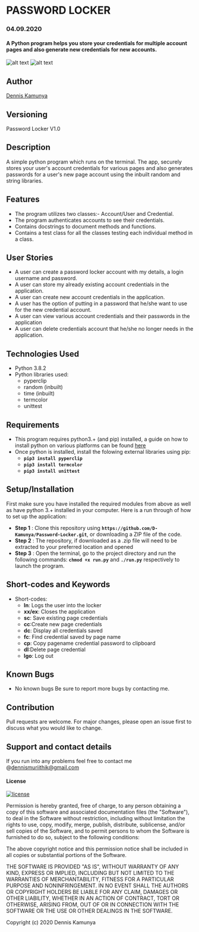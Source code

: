 # PASSWORD LOCKER
### 04.09.2020
####  A Python program helps you store your credentials for multiple account pages and also generate new credentials for new accounts.
![alt text](images/app1.jpg)
![alt text](images/app2.jpg)

## Author
[Dennis Kamunya](https://github.com/D-Kamunya)

## Versioning
Password Locker V1.0

## Description
A simple python program which runs on the terminal. The app, securely stores your user's account credentials for various pages and also generates passwords for a user's new page account using the inbuilt random and string libraries.

## Features
* The program utilizes two classes:- Account/User and Credential.
* The program authenticates accounts to see their credentials.
* Contains docstrings to document methods and functions.
* Contains a test class for all the classes testing each individual method in a class.

## User Stories
* A user can create a password locker account with my details, a login username and password.
* A user can store my already existing account credentials in the application.
* A user can create new account credentials in the application.
* A user has the option of putting in a password that he/she want to use for the new credential account.
* A user can view various account credentials and their passwords in the application
* A user can delete credentials account that he/she no longer needs in the application.

## Technologies Used
* Python 3.8.2
* Python libraries used:
    * pyperclip
    * random (inbuilt)
    * time (inbuilt)
    * termcolor
    * unittest

## Requirements
* This program requires python3.+ (and pip) installed, a guide on how to install python on various platforms can be found [here](https://www.python.org/)
* Once python is installed, install the folowing external libraries using pip:
    * **`pip3 install pyperclip`**
    * **`pip3 install termcolor`**
    * **`pip3 install unittest`**

## Setup/Installation
First make sure you have installed the required modules from above as well as have python 3.+ installed in your computer.
Here is a run through of how to set up the application:
* **Step 1** : Clone this repository using **`https://github.com/D-Kamunya/Password-Locker.git`**, or downloading a ZIP file of the code.
* **Step 2** : The repository, if downloaded as a .zip file will need to be extracted to your preferred location and opened
* **Step 3** : Open the terminal, go to the project directory and run the following commands: **`chmod +x run.py`** and **`./run.py`** respectively to launch the program.


## Short-codes and Keywords
* Short-codes:
    * **ln**: Logs the user into the locker
    * **xx/ex**: Closes the application
    * **sc**: Save existing page credentials
    * **cc**:Create new page credentials
    * **dc**: Display all credentials saved
    * **fc**: Find credential saved by page name
    * **cp**: Copy pagename credential password to clipboard
    * **dl**:Delete page credential
    * **lgo**: Log out

## Known Bugs
* No known bugs
Be sure to report more bugs by contacting me.

## Contribution
Pull requests are welcome. For major changes, please open an issue first to discuss what you would like to change.

## Support and contact details
If you run into any problems feel free to contact me @dennismuriithik@gmail.com

#### License
[![license](https://img.shields.io/github/license/DAVFoundation/captain-n3m0.svg?style=flat-square)](https://github.com/DAVFoundation/captain-n3m0/blob/master/LICENSE)

Permission is hereby granted, free of charge, to any person obtaining a copy of this software and associated documentation files (the "Software"), to deal in the Software without restriction, including without limitation the rights to use, copy, modify, merge, publish, distribute, sublicense, and/or sell copies of the Software, and to permit persons to whom the Software is furnished to do so, subject to the following conditions:

The above copyright notice and this permission notice shall be included in all copies or substantial portions of the Software.

THE SOFTWARE IS PROVIDED "AS IS", WITHOUT WARRANTY OF ANY KIND, EXPRESS OR IMPLIED, INCLUDING BUT NOT LIMITED TO THE WARRANTIES OF MERCHANTABILITY, FITNESS FOR A PARTICULAR PURPOSE AND NONINFRINGEMENT. IN NO EVENT SHALL THE AUTHORS OR COPYRIGHT HOLDERS BE LIABLE FOR ANY CLAIM, DAMAGES OR OTHER LIABILITY, WHETHER IN AN ACTION OF CONTRACT, TORT OR OTHERWISE, ARISING FROM, OUT OF OR IN CONNECTION WITH THE SOFTWARE OR THE USE OR OTHER DEALINGS IN THE SOFTWARE.

Copyright (c) 2020 Dennis Kamunya


